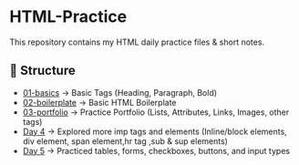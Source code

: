 # HTML-Practice
This repository contains my HTML daily practice files & short notes.


## 📂 Structure
- [01-basics](https://github.com/Kourav0555/HTML-Practice/tree/main/01-basics) → Basic Tags (Heading, Paragraph, Bold)
- [02-boilerplate](https://github.com/Kourav0555/HTML-Practice/tree/main/02-boilerplate) → Basic HTML Boilerplate
- [03-portfolio](https://github.com/Kourav0555/HTML-Practice/tree/main/03-portfolio) → Practice Portfolio (Lists, Attributes, Links, Images, other tags)
- [Day 4](Day%204/README.md) → Explored more imp tags and elements (Inline/block elements, div element, span element,hr tag ,sub & sup elements)
- [Day 5](https://github.com/Kourav0555/HTML-Learning-Path/tree/main/Day%205) → Practiced tables, forms, checkboxes, buttons, and input types
